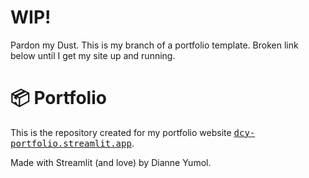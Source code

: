 # WIP!
Pardon my Dust. This is my branch of a portfolio template.  Broken link below until I get my site up and running.  

# 📦 Portfolio

This is the repository created for my portfolio website <a href="https://dcy-portfolio.streamlit_.app/"><samp>dcy-portfolio.streamlit.app</samp></a>.

Made with Streamlit (and love) by Dianne Yumol.
